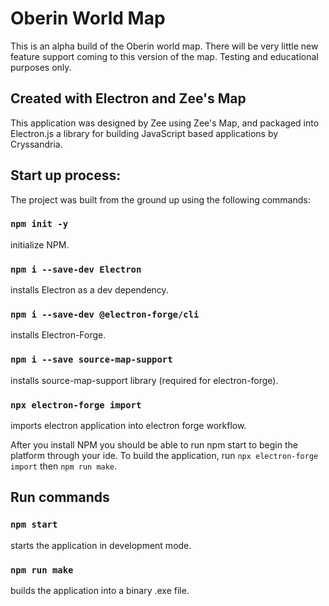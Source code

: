 # Oberin World Map

This is an alpha build of the Oberin world map. There will be very little new feature support coming to this version of the map. Testing and educational purposes only.

## Created with Electron and Zee's Map

This application was designed by Zee using Zee's Map, and packaged into Electron.js a library for building JavaScript based applications by Cryssandria.

## Start up process:

The project was built from the ground up using the following commands:

### `npm init -y`

initialize NPM.

### `npm i --save-dev Electron`

installs Electron as a dev dependency.

### `npm i --save-dev @electron-forge/cli`

installs Electron-Forge.

### `npm i --save source-map-support`

installs source-map-support library (required for electron-forge).

### `npx electron-forge import`

imports electron application into electron forge workflow.

After you install NPM you should be able to run npm start to begin the platform through your ide. To build the application, run `npx electron-forge import` then `npm run make`.

## Run commands

### `npm start`

starts the application in development mode.

### `npm run make`

builds the application into a binary .exe file.
